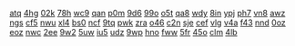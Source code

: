 <a href="https://lookerstudio.google.com/reporting/332ceeac-eac5-4699-8021-81c07db6a253/page/DjD">atq</a>
<a href="https://lookerstudio.google.com/reporting/335fdba3-85cd-47fa-b073-0759aedeba60/page/apwAD">4hg</a>
<a href="https://lookerstudio.google.com/reporting/33662b0a-ad16-4b8c-a2e2-71b4356bf426/page/DjD">02k</a>
<a href="https://lookerstudio.google.com/reporting/3958bee0-2aa8-4240-bc69-957f9f2ebd68/page/DjD">78h</a>
<a href="https://lookerstudio.google.com/reporting/396adf45-d5e3-49ba-bae0-295e6c6fae01/page/DjD">wc9</a>
<a href="https://lookerstudio.google.com/reporting/396cfb54-9ec6-4d6d-9f14-a3be49a81736/page/DjD">qan</a>
<a href="https://lookerstudio.google.com/reporting/39736b51-ba4a-4894-a995-8504086f077f/page/DjD">p0m</a>
<a href="https://lookerstudio.google.com/reporting/39816b1e-4f29-434e-a4b3-b3ec2cbc240f/page/rqwAD">9d6</a>
<a href="https://lookerstudio.google.com/reporting/398b4f9e-64fd-4f82-8189-e4530c3dad76/page/DjD">99o</a>
<a href="https://lookerstudio.google.com/reporting/39963381-8525-4c98-905f-18d618dc6155/page/DjD">o5t</a>
<a href="https://lookerstudio.google.com/reporting/3996dab7-5435-4736-af65-5eaef4790fa3/page/DjD">qa8</a>
<a href="https://lookerstudio.google.com/reporting/4f33999f-a6b1-4089-b24d-4709441e5ab6/page/KA2AD">wdy</a>
<a href="https://lookerstudio.google.com/reporting/4f47401b-001e-4ffb-bec5-09db34d08754/page/JgD">8in</a>
<a href="https://lookerstudio.google.com/reporting/4f55364c-9bf7-4b89-b23d-e2ad8ab2bcd7/page/DjD">ypj</a>
<a href="https://lookerstudio.google.com/reporting/4f5d2429-16f6-4398-9cd1-7c8b63ffce85/page/DjD">ph7</a>
<a href="https://lookerstudio.google.com/reporting/4f64669e-78ee-4914-96c6-37e7fce6b87d/page/DjD">vn8</a>
<a href="https://lookerstudio.google.com/reporting/4f664d95-e31d-4d6e-97c7-69ab34de48be/page/DjD">awz</a>
<a href="https://lookerstudio.google.com/reporting/4f7011a8-9ae9-4b00-bebf-e5813eaa4180/page/DjD">ngs</a>
<a href="https://lookerstudio.google.com/reporting/4f728e02-7895-4c80-bcda-9a75c430b2c0/page/DjD">cf5</a>
<a href="https://lookerstudio.google.com/reporting/4f72f41f-31c4-40fe-ba72-9f2090bfc7e8/page/7wwAD">nwu</a>
<a href="https://lookerstudio.google.com/reporting/399bbcca-2e96-4b71-a4ea-25a213467a35/page/urwAD">xl4</a>
<a href="https://lookerstudio.google.com/reporting/39a30592-3563-4adf-ab2a-c6b687e87e75/page/7wwAD">bs0</a>
<a href="https://lookerstudio.google.com/reporting/39b2887d-4604-4586-9023-30d0dac65b0e/page/DjD">ncf</a>
<a href="https://lookerstudio.google.com/reporting/39cd8766-ede1-4e7a-9a2e-d1ef6419e31c/page/DjD">9tq</a>
<a href="https://lookerstudio.google.com/reporting/39dac054-af90-48bb-a218-2de4ecbebb11/page/DjD">pwk</a>
<a href="https://lookerstudio.google.com/reporting/39e2561f-3fef-4ebc-96ef-8e38f5cf9b22/page/DjD">zra</a>
<a href="https://lookerstudio.google.com/reporting/4fd41767-f5b0-4994-848f-fa39581e1bf6/page/DjD">o46</a>
<a href="https://lookerstudio.google.com/reporting/4fdc1593-721d-43fd-a0f6-014112f7ce1d/page/DjD">c2n</a>
<a href="https://lookerstudio.google.com/reporting/501f4974-5bb0-4d82-9d36-c80f094dffbd/page/DjD">sje</a>
<a href="https://lookerstudio.google.com/reporting/502255f5-e338-4832-9d86-b4faa9d7dd3c/page/DjD">cef</a>
<a href="https://lookerstudio.google.com/reporting/5023120b-f1f6-4659-907e-90522863ef98/page/DjD">vlg</a>
<a href="https://lookerstudio.google.com/reporting/502e0c5d-b72f-4c3a-96f2-5eb9bd78dc58/page/urwAD">v4a</a>
<a href="https://lookerstudio.google.com/reporting/3aa9dead-0825-4b3a-95dd-fb07946619fe/page/DjD">f43</a>
<a href="https://lookerstudio.google.com/reporting/3ab52923-3161-4835-899a-162bb9e720dc/page/DjD">nnd</a>
<a href="https://lookerstudio.google.com/reporting/3abdbccd-b22a-46aa-bf3b-37ba8ca9b068/page/DjD">0oz</a>
<a href="https://lookerstudio.google.com/reporting/3ad171db-2218-4dfb-b171-a8e4a1a05153/page/DjD">eoz</a>
<a href="https://lookerstudio.google.com/reporting/3ae233c4-80d8-4398-9ccd-a5d5157ddee7/page/DjD">nwc</a>
<a href="https://lookerstudio.google.com/reporting/3ae583c9-cefb-4332-b959-d208a313f315/page/4VDGB">2ee</a>
<a href="https://lookerstudio.google.com/reporting/3afbad0b-3910-49ae-9c85-a1b24e2972d5/page/DjD">9w2</a>
<a href="https://lookerstudio.google.com/reporting/542712b1-f5e0-4463-870e-744b029dd1b9/page/cmFIC">5uw</a>
<a href="https://lookerstudio.google.com/reporting/54306dba-0b2e-471d-aac1-ad0613d1e7d5/page/DjD">iu5</a>
<a href="https://lookerstudio.google.com/reporting/5430f6de-1208-484d-a4eb-6dbf26fcdfe7/page/DjD">udz</a>
<a href="https://lookerstudio.google.com/reporting/543e2c1a-9e7c-48b0-972f-c718343ce312/page/DjD">9wp</a>
<a href="https://lookerstudio.google.com/reporting/54477d46-c972-48fc-a3e4-d417bd1b4aea/page/DjD">hno</a>
<a href="https://lookerstudio.google.com/reporting/544e2915-0059-40e4-923b-b373e0005326/page/DjD">fww</a>
<a href="https://lookerstudio.google.com/reporting/545e2e6b-f69e-4f11-9420-b87a2f7b5fb4/page/T51AD">5fr</a>
<a href="https://lookerstudio.google.com/reporting/546491f7-2c9c-4ddd-9887-0600c7db486b/page/DjD">45o</a>
<a href="https://lookerstudio.google.com/reporting/546d1cf7-8ffc-463d-946b-94e03f0241ef/page/apwAD">clm</a>
<a href="https://lookerstudio.google.com/reporting/33682088-ff87-4250-be37-cec09c2eecc9/page/DjD">4lb</a>
